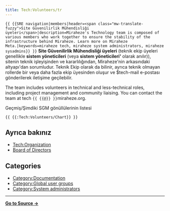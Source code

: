 ```yaml
---
title: Tech:Volunteers/tr
---
```


 `{{ {{SRE navigation|members|header=<span class="mw-translate-fuzzy">Site Güvenilirlik Mühendisliği üyeleri</span>|description=Miraheze's Technology team is composed of various members who work together to ensure the stability of the infrastructure behind Miraheze. Learn more on Miraheze Meta.|keywords=miraheze tech, miraheze system administrators, miraheze sysadmins}} }}`
**Site Güvenilirlik Mühendisliği üyeleri** (teknik ekip üyeleri genellikle **sistem yöneticileri** (veya **sistem yöneticileri'** olarak anılır)), sitenin teknik işleyişinden ve kararlılığından, Miraheze'nin arkasındaki altyapı'dan sorumludur. Teknik Ekip olarak da bilinir, ayrıca teknik olmayan rollerde bir veya daha fazla ekip üyesinden oluşur ve $tech-mail e-postası gönderilerek iletişime geçilebilir.

The team includes volunteers in technical and less-technical roles, including project management and community liaising. You can contact the team at tech `{{ {{@}} }}`miraheze.org.

<div style="width: 100%; overflow: auto;>
{| class="wikitable center"
|-
! class="unsortable"| [ `{{ {{fullurl:Tech:Volunteers/List|action=edit}} }}` +/-]
! İsim & Görevi
! [IRC](https://meta.miraheze.org/wiki/Special:MyLanguage/IRC) (Libera Chat)'teki Kullanıcı (rumuz) adı
! E-posta
! Kabuk
! GitHub hesabı
! Phabricator (yönetici)
! IONOS ve OVHcloud
! Cloudflare
! Etki Alanı Kayıt Şirketi
! Grafana (Yönetici)
|- `{{ {{Tech:{{BASEPAGENAME}}/List}} }}`

### Geçmiş/Şimdiki SGM gönüllülerinin listesi

 `{{ {{:Tech:Volunteers/Chart}} }}`

## Ayrıca bakınız 

* [Tech:Organization](/tech-docs/techorganization)
* [Board of Directors](https://meta.miraheze.org/wiki/Board_of_Directors)

## Categories

* [Category:Documentation](https://meta.miraheze.org/wiki/Category:Documentation)
* [Category:Global user groups](https://meta.miraheze.org/wiki/Category:Global_user_groups)
* [Category:System administrators](https://meta.miraheze.org/wiki/Category:System_administrators)



----
**[Go to Source &rarr;](https://meta.miraheze.org/wiki/Tech:Volunteers/tr)**